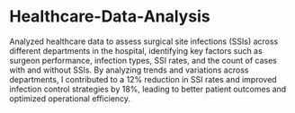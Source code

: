 # Healthcare-Data-Analysis

Analyzed healthcare data to assess surgical site infections (SSIs) across different departments in the hospital, identifying key factors such as surgeon performance, infection types, SSI rates, and the count of cases with and without SSIs. By analyzing trends and variations across departments, I contributed to a 12% reduction in SSI rates and improved infection control strategies by 18%, leading to better patient outcomes and optimized operational efficiency.

